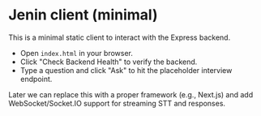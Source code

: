 # Jenin client (minimal)

This is a minimal static client to interact with the Express backend.

- Open `index.html` in your browser.
- Click "Check Backend Health" to verify the backend.
- Type a question and click "Ask" to hit the placeholder interview endpoint.

Later we can replace this with a proper framework (e.g., Next.js) and add WebSocket/Socket.IO support for streaming STT and responses.
